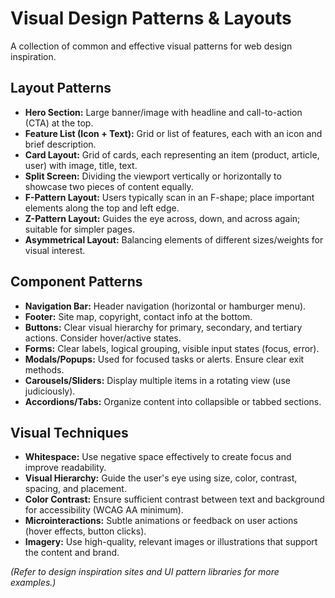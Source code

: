 # Visual Design Patterns & Layouts

A collection of common and effective visual patterns for web design inspiration.

## Layout Patterns

*   **Hero Section:** Large banner/image with headline and call-to-action (CTA) at the top.
*   **Feature List (Icon + Text):** Grid or list of features, each with an icon and brief description.
*   **Card Layout:** Grid of cards, each representing an item (product, article, user) with image, title, text.
*   **Split Screen:** Dividing the viewport vertically or horizontally to showcase two pieces of content equally.
*   **F-Pattern Layout:** Users typically scan in an F-shape; place important elements along the top and left edge.
*   **Z-Pattern Layout:** Guides the eye across, down, and across again; suitable for simpler pages.
*   **Asymmetrical Layout:** Balancing elements of different sizes/weights for visual interest.

## Component Patterns

*   **Navigation Bar:** Header navigation (horizontal or hamburger menu).
*   **Footer:** Site map, copyright, contact info at the bottom.
*   **Buttons:** Clear visual hierarchy for primary, secondary, and tertiary actions. Consider hover/active states.
*   **Forms:** Clear labels, logical grouping, visible input states (focus, error).
*   **Modals/Popups:** Used for focused tasks or alerts. Ensure clear exit methods.
*   **Carousels/Sliders:** Display multiple items in a rotating view (use judiciously).
*   **Accordions/Tabs:** Organize content into collapsible or tabbed sections.

## Visual Techniques

*   **Whitespace:** Use negative space effectively to create focus and improve readability.
*   **Visual Hierarchy:** Guide the user's eye using size, color, contrast, spacing, and placement.
*   **Color Contrast:** Ensure sufficient contrast between text and background for accessibility (WCAG AA minimum).
*   **Microinteractions:** Subtle animations or feedback on user actions (hover effects, button clicks).
*   **Imagery:** Use high-quality, relevant images or illustrations that support the content and brand.

*(Refer to design inspiration sites and UI pattern libraries for more examples.)*